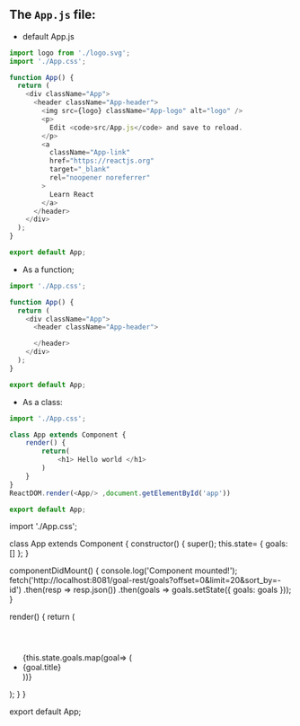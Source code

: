 
## The `App.js` file:


- default App.js

```js
import logo from './logo.svg';
import './App.css';

function App() {
  return (
    <div className="App">
      <header className="App-header">
        <img src={logo} className="App-logo" alt="logo" />
        <p>
          Edit <code>src/App.js</code> and save to reload.
        </p>
        <a
          className="App-link"
          href="https://reactjs.org"
          target="_blank"
          rel="noopener noreferrer"
        >
          Learn React
        </a>
      </header>
    </div>
  );
}

export default App;
```

- As a function;

```js
import './App.css';

function App() {
  return (
    <div className="App">
      <header className="App-header">

      </header>
    </div>
  );
}

export default App;
```

- As a class:

```js
import './App.css';

class App extends Component {
	render() {
		return(
			<h1> Hello world </h1>
		)
	}
}
ReactDOM.render(<App/> ,document.getElementById('app'))

export default App;
```

import './App.css';

class App extends Component {
  constructor() {
    super();
    this.state= {
      goals: []
    };
  }

  componentDidMount() {
    console.log('Component mounted!');
    fetch('http://localhost:8081/goal-rest/goals?offset=0&limit=20&sort_by=-id')
        .then(resp => resp.json())
        .then(goals => goals.setState({ goals: goals }));
  }

  render() {
    return (
      <div className="App">
        <header className="App-header"> </header>
        <main>
          <ul>
          {this.state.goals.map(goal=> (
            <li>{goal.title}</li>
          ))}
          </ul>
        </main>
      </div>
    );
  }
}

export default App;